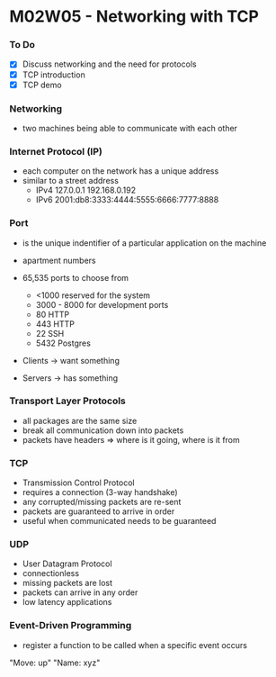 # M02W05 - Networking with TCP

### To Do
- [x] Discuss networking and the need for protocols
- [x] TCP introduction
- [x] TCP demo

### Networking
* two machines being able to communicate with each other

### Internet Protocol (IP)
* each computer on the network has a unique address
* similar to a street address
  * IPv4 127.0.0.1 192.168.0.192
  * IPv6 2001:db8:3333:4444:5555:6666:7777:8888

### Port
* is the unique indentifier of a particular application on the machine
* apartment numbers
* 65,535 ports to choose from
  * <1000 reserved for the system
  * 3000 - 8000 for development ports
  * 80 HTTP
  * 443 HTTP
  * 22 SSH
  * 5432 Postgres

* Clients -> want something
* Servers -> has something

### Transport Layer Protocols
* all packages are the same size
* break all communication down into packets
* packets have headers => where is it going, where is it from

### TCP
* Transmission Control Protocol
* requires a connection (3-way handshake)
* any corrupted/missing packets are re-sent
* packets are guaranteed to arrive in order
* useful when communicated needs to be guaranteed

### UDP
* User Datagram Protocol
* connectionless
* missing packets are lost
* packets can arrive in any order
* low latency applications

### Event-Driven Programming
* register a function to be called when a specific event occurs


"Move: up"
"Name: xyz"











